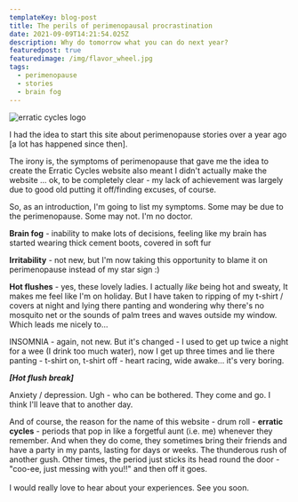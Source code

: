 ```yaml
---
templateKey: blog-post
title: The perils of perimenopausal procrastination
date: 2021-09-09T14:21:54.025Z
description: Why do tomorrow what you can do next year?
featuredpost: true
featuredimage: /img/flavor_wheel.jpg
tags:
  - perimenopause
  - stories
  - brain fog
---
```

![erratic cycles logo](/img/erraticcycles.png)

I had the idea to start this site about perimenopause stories over a year ago \[a lot has happened since then].

The irony is, the symptoms of perimenopause that gave me the idea to create the Erratic Cycles website also meant I didn't actually make the website ... ok, to be completely clear - my lack of achievement was largely due to good old putting it off/finding excuses, of course.

So, as an introduction, I'm going to list my symptoms. Some may be due to the perimenopause. Some may not. I'm no doctor.

**Brain fog** - inability to make lots of decisions, feeling like my brain has started wearing thick cement boots, covered in soft fur

**Irritability** - not new, but I'm now taking this opportunity to blame it on perimenopause instead of my star sign :)

**Hot flushes** - yes, these lovely ladies.  I actually *like* being hot and sweaty, It makes me feel like I'm on holiday. But I have taken to ripping of my t-shirt / covers at night and lying there panting and wondering why there's no mosquito net or the sounds of palm trees and waves outside my window. Which leads me nicely to...

INSOMNIA - again, not new. But it's changed - I used to get up twice a night for a wee (I drink too much water), now I get up three times and lie there panting - t-shirt on, t-shirt off - heart racing, wide awake... it's very boring. 

***\[Hot flush break]***

Anxiety / depression. Ugh - who can be bothered. They come and go. I think I'll leave that to another day.

And of course, the reason for the name of this website - drum roll - **erratic cycles** - periods that pop in like a forgetful aunt (i.e. me) whenever they remember. And when they do come, they sometimes bring their friends and have a party in my pants, lasting for days or weeks. The thunderous rush of another gush. Other times, the period just sticks its head round the door - "coo-ee, just messing with you!!" and then off it goes.\
\
I would really love to hear about your experiences.  See you soon.